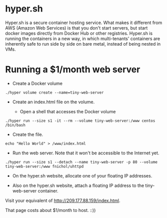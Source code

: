 # hyper.sh

Hyper.sh is a secure container hosting service. What makes it different from AWS (Amazon Web Services) is that you don't start servers, but start docker images directly from Docker Hub or other registries. Hyper.sh is running the containers in a new way, in which multi-tenants' containers are inherently safe to run side by side on bare metal, instead of being nested in VMs.

# Running a $1/month web server

* Create a Docker volume

```
./hyper volume create --name=tiny-web-server
```

* Create an index.html file on the volume.

  * Open a shell that accesses the Docker volume

```
./hyper run --size s1 -it --rm --volume tiny-web-server:/www centos /bin/bash
```
  * Create the file.

```
echo "Hello World" > /www/index.html
```

* Run the web server. Note that it won't be accessible to the Internet yet.

```
./hyper run --size s1 --detach --name tiny-web-server -p 80 --volume tiny-web-server:/www fnichol/uhttpd
```

* On the hyper.sh website, allocate one of your floating IP addresses.

* Also on the hyper.sh website, attach a floating IP address to the tiny-web-server container.

Visit your equivalent of http://209.177.88.159/index.html.

That page costs about $1/month to host. ::))
